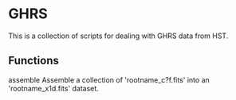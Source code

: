 GHRS
=======

This is a collection of scripts for dealing with GHRS data from HST.


Functions
---------

assemble
    Assemble a collection of 'rootname_c?f.fits' into an 'rootname_x1d.fits' dataset.  

